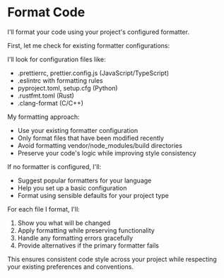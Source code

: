 # Format Code

I'll format your code using your project's configured formatter.

First, let me check for existing formatter configurations:

I'll look for configuration files like:
- .prettierrc, prettier.config.js (JavaScript/TypeScript)
- .eslintrc with formatting rules
- pyproject.toml, setup.cfg (Python)
- .rustfmt.toml (Rust)
- .clang-format (C/C++)

My formatting approach:
- Use your existing formatter configuration
- Only format files that have been modified recently
- Avoid formatting vendor/node_modules/build directories
- Preserve your code's logic while improving style consistency

If no formatter is configured, I'll:
- Suggest popular formatters for your language
- Help you set up a basic configuration
- Format using sensible defaults for your project type

For each file I format, I'll:
1. Show you what will be changed
2. Apply formatting while preserving functionality
3. Handle any formatting errors gracefully
4. Provide alternatives if the primary formatter fails

This ensures consistent code style across your project while respecting your existing preferences and conventions.